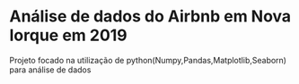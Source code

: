# Análise de dados do Airbnb em Nova Iorque em 2019
Projeto focado na utilização de python(Numpy,Pandas,Matplotlib,Seaborn) para análise de dados
